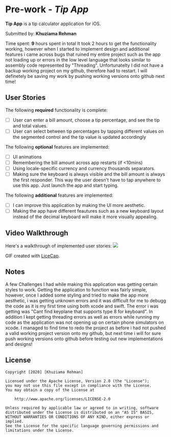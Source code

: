 # Pre-work - *Tip App*

**Tip App** is a tip calculator application for iOS.

Submitted by: **Khuziama Rehman**

Time spent: **9** hours spent in total
It took 2 hours to get the functionality working, however when I started to implement design and additional features i came across bugs that ruined my entire project such as the app not loading up or errors in the low level language that looks similar to assembly code represented by "Threading". Unfortunatelty I did not have a backup working project on my github, therefore had to restart. I will definetely be saving my work by pushing working versions onto github next time! 

## User Stories

The following **required** functionality is complete:

* [ ] User can enter a bill amount, choose a tip percentage, and see the tip and total values.
* [ ] User can select between tip percentages by tapping different values on the segmented control and the tip value is updated accordingly

The following **optional** features are implemented:

* [ ] UI animations
* [ ] Remembering the bill amount across app restarts (if <10mins)
* [ ] Using locale-specific currency and currency thousands separators.
* [ ] Making sure the keyboard is always visible and the bill amount is always the first responder. This way the user doesn't have to tap anywhere to use this app. Just launch the app and start typing.

The following **additional** features are implemented:

- [ ] I can improve this application by making the UI more aesthetic.
- [ ] Making the app have different feautures such as a new keyboard layout instead of the decimal keyboard will make it more visually appealing.

## Video Walkthrough

Here's a walkthrough of implemented user stories:
![](https://i.imgur.com/YvVCE5j.gif)



GIF created with [LiceCap](http://www.cockos.com/licecap/).

## Notes

A few Challenges I had while making this application was getting certain styles to work. Getting the application to function was fairly simple, however, once I added some styling and tried to make the app more aesthetic, i was getting unknown errors and it was difficult for me to debugg the code as it is my first time using both xcode and swift. The error i was getting was "Cant find keyplane that supports type 8 for keyboard". In addition I kept getting threading errors as well as errors while running my code as the application was not opening up on certain phone simulators on xcode. I managed to find time to redo the project as before i had not pushed a valid working project version onto my github, but next time i will for sure push working versions onto github before testing out new implementations and designs! 


## License

    Copyright [2020] [Khuziama Rehman]

    Licensed under the Apache License, Version 2.0 (the "License");
    you may not use this file except in compliance with the License.
    You may obtain a copy of the License at

        http://www.apache.org/licenses/LICENSE-2.0

    Unless required by applicable law or agreed to in writing, software
    distributed under the License is distributed on an "AS IS" BASIS,
    WITHOUT WARRANTIES OR CONDITIONS OF ANY KIND, either express or implied.
    See the License for the specific language governing permissions and
    limitations under the License.
